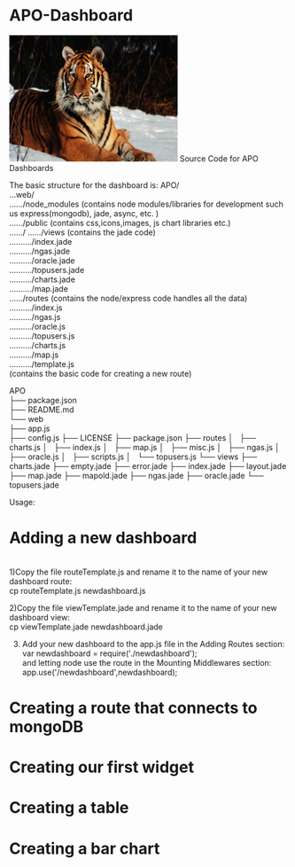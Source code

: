 # APO-Dashboard

<img src="tiger.jpg" alt="Mountain View" style="width:304px;height:228px;">
Source Code for APO Dashboards

The basic structure for the dashboard is:
APO/<br>
...web/<br>
....../node_modules (contains node modules/libraries for development such us express(mongodb), jade, async, etc. )<br>
....../public (contains css,icons,images, js chart libraries etc.)<br>
....../
....../views (contains the jade code)<br>
........../index.jade<br>
........../ngas.jade<br>
........../oracle.jade<br>
........../topusers.jade<br>
........../charts.jade<br>
........../map.jade<br>
....../routes (contains the node/express code handles all the data)<br>
........../index.js<br>
........../ngas.js<br>
........../oracle.js<br>
........../topusers.js<br>
........../charts.js<br>
........../map.js<br>
........../template.js<br> (contains the basic code for creating a new route)

APO<br>
├── package.json<br>
├── README.md<br>
└── web<br>
    ├── app.js<br>
    ├── config.js
    ├── LICENSE
    ├── package.json
    ├── routes
    │   ├── charts.js
    │   ├── index.js
    │   ├── map.js
    │   ├── misc.js
    │   ├── ngas.js
    │   ├── oracle.js
    │   ├── scripts.js
    │   └── topusers.js
    └── views
        ├── charts.jade
        ├── empty.jade
        ├── error.jade
        ├── index.jade
        ├── layout.jade
        ├── map.jade
        ├── mapold.jade
        ├── ngas.jade
        ├── oracle.jade
        └── topusers.jade



Usage:<br>
<h1>Adding a new dashboard</h1><br>
1)Copy the file routeTemplate.js and rename it to the name of your new dashboard route: <br>
cp routeTemplate.js newdashboard.js <br>

2)Copy the file viewTemplate.jade and rename it to the name of your new dashboard view: <br>
cp viewTemplate.jade newdashboard.jade <br>

3) Add your new dashboard to the app.js file in the Adding Routes section: <br>
var newdashboard = require('./newdashboard'); <br>
and letting node use the route in the Mounting Middlewares section: <br>
app.use('/newdashboard',newdashboard); <br>

<h1>Creating a route that connects to mongoDB</h1>

<h1> Creating our first widget </h1> 

<h1> Creating a table </h1>

<h1> Creating a bar chart</h1>

